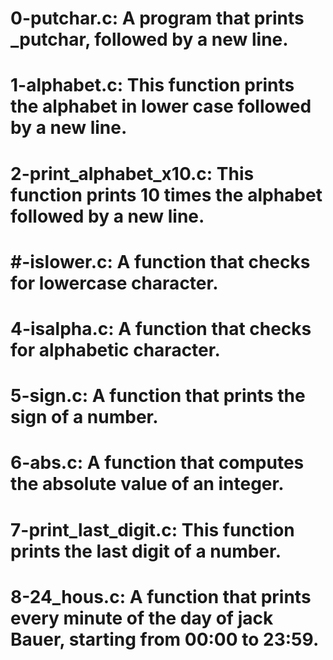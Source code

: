 # 0-putchar.c: A program that prints _putchar, followed by a new line.
# 1-alphabet.c: This function prints the alphabet in lower case followed by a new line.
# 2-print_alphabet_x10.c: This function prints 10 times the alphabet followed by a new line.
# #-islower.c: A function that checks for lowercase character.
# 4-isalpha.c: A function that checks for alphabetic character.
# 5-sign.c: A function that prints the sign of a number.
# 6-abs.c: A function that computes the absolute value of an integer.
# 7-print_last_digit.c: This function prints the last digit of a number.
# 8-24_hous.c: A function that prints every minute of the day of jack Bauer, starting from 00:00 to 23:59.
#
